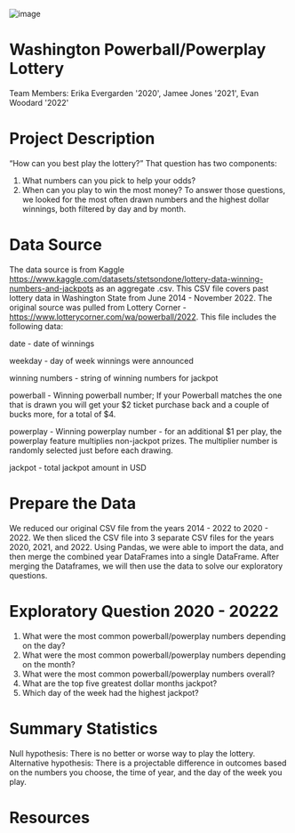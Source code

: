 ![image](https://github.com/JLaydeJ/Project_1/assets/134284646/89f1495e-c91b-4c7b-9467-d260c0593ab7)
# Washington Powerball/Powerplay Lottery
Team Members: Erika Evergarden '2020', Jamee Jones '2021', Evan Woodard '2022'

# Project Description
“How can you best play the lottery?”
That question has two components:
1. What numbers can you pick to help your odds?
2. When can you play to win the most money? To answer those questions, we looked for the most often drawn numbers and the highest dollar winnings, both filtered by day and by month. 
 
# Data Source
The data source is from Kaggle https://www.kaggle.com/datasets/stetsondone/lottery-data-winning-numbers-and-jackpots as an aggregate .csv. This CSV file covers past lottery data in Washington State from June 2014 - November 2022. The original source was pulled from Lottery Corner - https://www.lotterycorner.com/wa/powerball/2022. 
This file includes the following data: 

date - date of winnings

weekday - day of week winnings were announced

winning numbers - string of winning numbers for jackpot

powerball - Winning powerball number; If your Powerball matches the one that is drawn you will get your $2 ticket purchase back and a couple of bucks more, for a total of $4.

powerplay - Winning powerplay number - for an additional $1 per play, the powerplay feature multiplies non-jackpot prizes. The multiplier number is randomly selected just before each drawing.

jackpot - total jackpot amount in USD

# Prepare the Data
We reduced our original CSV file from the years 2014 - 2022 to 2020 - 2022. We then sliced the CSV file into 3 separate CSV files for the years 2020, 2021, and 2022. Using Pandas, we were able to import the data, and then merge the combined year DataFrames into a single DataFrame. After merging the Dataframes, we will then use the data to solve our exploratory questions. 

# Exploratory Question 2020 - 20222
1. What were the most common powerball/powerplay numbers depending on the day?
2. What were the most common powerball/powerplay numbers depending on the month?
3. What were the most common powerball/powerplay numbers overall?
4. What are the top five greatest dollar months jackpot?
5. Which day of the week had the highest jackpot? 





# Summary Statistics
Null hypothesis: There is no better or worse way to play the lottery.
Alternative hypothesis: There is a projectable difference in outcomes based on the numbers you choose, the time of year, and the day of the week you play. 

# Resources
